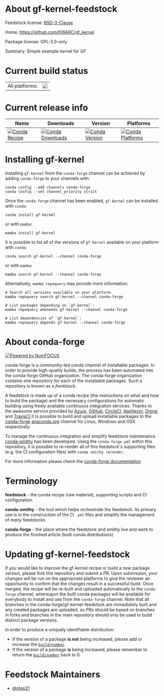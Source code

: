 About gf-kernel-feedstock
=========================

Feedstock license: [BSD-3-Clause](https://github.com/conda-forge/gf-kernel-feedstock/blob/main/LICENSE.txt)

Home: https://github.com/KWARC/gf_kernel

Package license: GPL-3.0-only

Summary: Simple example kernel for GF

Current build status
====================


<table><tr><td>All platforms:</td>
    <td>
      <a href="https://dev.azure.com/conda-forge/feedstock-builds/_build/latest?definitionId=11675&branchName=main">
        <img src="https://dev.azure.com/conda-forge/feedstock-builds/_apis/build/status/gf-kernel-feedstock?branchName=main">
      </a>
    </td>
  </tr>
</table>

Current release info
====================

| Name | Downloads | Version | Platforms |
| --- | --- | --- | --- |
| [![Conda Recipe](https://img.shields.io/badge/recipe-gf--kernel-green.svg)](https://anaconda.org/conda-forge/gf-kernel) | [![Conda Downloads](https://img.shields.io/conda/dn/conda-forge/gf-kernel.svg)](https://anaconda.org/conda-forge/gf-kernel) | [![Conda Version](https://img.shields.io/conda/vn/conda-forge/gf-kernel.svg)](https://anaconda.org/conda-forge/gf-kernel) | [![Conda Platforms](https://img.shields.io/conda/pn/conda-forge/gf-kernel.svg)](https://anaconda.org/conda-forge/gf-kernel) |

Installing gf-kernel
====================

Installing `gf-kernel` from the `conda-forge` channel can be achieved by adding `conda-forge` to your channels with:

```
conda config --add channels conda-forge
conda config --set channel_priority strict
```

Once the `conda-forge` channel has been enabled, `gf-kernel` can be installed with `conda`:

```
conda install gf-kernel
```

or with `mamba`:

```
mamba install gf-kernel
```

It is possible to list all of the versions of `gf-kernel` available on your platform with `conda`:

```
conda search gf-kernel --channel conda-forge
```

or with `mamba`:

```
mamba search gf-kernel --channel conda-forge
```

Alternatively, `mamba repoquery` may provide more information:

```
# Search all versions available on your platform:
mamba repoquery search gf-kernel --channel conda-forge

# List packages depending on `gf-kernel`:
mamba repoquery whoneeds gf-kernel --channel conda-forge

# List dependencies of `gf-kernel`:
mamba repoquery depends gf-kernel --channel conda-forge
```


About conda-forge
=================

[![Powered by
NumFOCUS](https://img.shields.io/badge/powered%20by-NumFOCUS-orange.svg?style=flat&colorA=E1523D&colorB=007D8A)](https://numfocus.org)

conda-forge is a community-led conda channel of installable packages.
In order to provide high-quality builds, the process has been automated into the
conda-forge GitHub organization. The conda-forge organization contains one repository
for each of the installable packages. Such a repository is known as a *feedstock*.

A feedstock is made up of a conda recipe (the instructions on what and how to build
the package) and the necessary configurations for automatic building using freely
available continuous integration services. Thanks to the awesome service provided by
[Azure](https://azure.microsoft.com/en-us/services/devops/), [GitHub](https://github.com/),
[CircleCI](https://circleci.com/), [AppVeyor](https://www.appveyor.com/),
[Drone](https://cloud.drone.io/welcome), and [TravisCI](https://travis-ci.com/)
it is possible to build and upload installable packages to the
[conda-forge](https://anaconda.org/conda-forge) [anaconda.org](https://anaconda.org/)
channel for Linux, Windows and OSX respectively.

To manage the continuous integration and simplify feedstock maintenance
[conda-smithy](https://github.com/conda-forge/conda-smithy) has been developed.
Using the ``conda-forge.yml`` within this repository, it is possible to re-render all of
this feedstock's supporting files (e.g. the CI configuration files) with ``conda smithy rerender``.

For more information please check the [conda-forge documentation](https://conda-forge.org/docs/).

Terminology
===========

**feedstock** - the conda recipe (raw material), supporting scripts and CI configuration.

**conda-smithy** - the tool which helps orchestrate the feedstock.
                   Its primary use is in the construction of the CI ``.yml`` files
                   and simplify the management of *many* feedstocks.

**conda-forge** - the place where the feedstock and smithy live and work to
                  produce the finished article (built conda distributions)


Updating gf-kernel-feedstock
============================

If you would like to improve the gf-kernel recipe or build a new
package version, please fork this repository and submit a PR. Upon submission,
your changes will be run on the appropriate platforms to give the reviewer an
opportunity to confirm that the changes result in a successful build. Once
merged, the recipe will be re-built and uploaded automatically to the
`conda-forge` channel, whereupon the built conda packages will be available for
everybody to install and use from the `conda-forge` channel.
Note that all branches in the conda-forge/gf-kernel-feedstock are
immediately built and any created packages are uploaded, so PRs should be based
on branches in forks and branches in the main repository should only be used to
build distinct package versions.

In order to produce a uniquely identifiable distribution:
 * If the version of a package **is not** being increased, please add or increase
   the [``build/number``](https://docs.conda.io/projects/conda-build/en/latest/resources/define-metadata.html#build-number-and-string).
 * If the version of a package **is** being increased, please remember to return
   the [``build/number``](https://docs.conda.io/projects/conda-build/en/latest/resources/define-metadata.html#build-number-and-string)
   back to 0.

Feedstock Maintainers
=====================

* [@step21](https://github.com/step21/)

